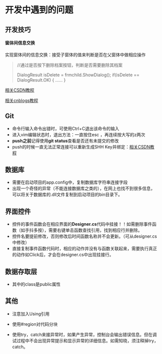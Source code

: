 # 开发中遇到的问题



## 开发技巧

#### 窗体间信息交换

实现窗体间的信息交换：接受子窗体的值来判断是否在父窗体中做相应操作

> //通过是否按下删除档案按钮，判断是否需要删除其档案
>
> DialogResult isDelete = frmchild.ShowDialog();
> if(isDelete == DialogResult.OK)
>  {   ……  }

[相关CSDN教程](https://blog.csdn.net/rockytech/article/details/21474007)

[相关cnblogs教程](https://www.cnblogs.com/gavin-king/p/4167856.html)



## Git

- 命令行输入命令出错时，可使用Ctrl+C退出该命令的输入
- 进入vim编辑状态时，退出方法：一直按住esc ，再连续按大写的z两次
- **push之前**记得使用**git status**查看是否还有未提交的修改
- push的时候一直无法正常连接可以重新生成SHH Key并绑定：[相关CSDN教程](https://blog.csdn.net/u014702999/article/details/72783140)



## 数据库

- 需要在启动项目的app.config中，复制数据库字符串连接字段
- 出现一个奇怪的异常（不能连接数据库之类的），在网上也找不到很多信息，可以将关于数据库的.dll文件复制到启动项目的bin目录下。



## 界面控件

- 控件的事件函数会在相应界面的**Designer.cs**代码中挂接！！如需删除事件函数（如手抖多按），需要右键单击函数查找引用，找到相应行并删除。
- 控件名要提前修改，否则修改后时间函数名称并不会更新。（可从designer.cs中修改）
- 直接复制事件函数代码时，相应的动作并没有与函数关联起来，需要执行真正的动作如Click后，才会在designer.cs中出现挂接行。



## 数据存取层

- 其中的class是public属性



## 其他

- 注意加入Using引用

- 使用#region对代码分块

- 使用try，catch来接异常时，如果产生异常，控制台会输出错误信息。但在调试过程中不会出现异常提示和显示异常的详细信息。如需知晓，须注释掉try，catch。

  